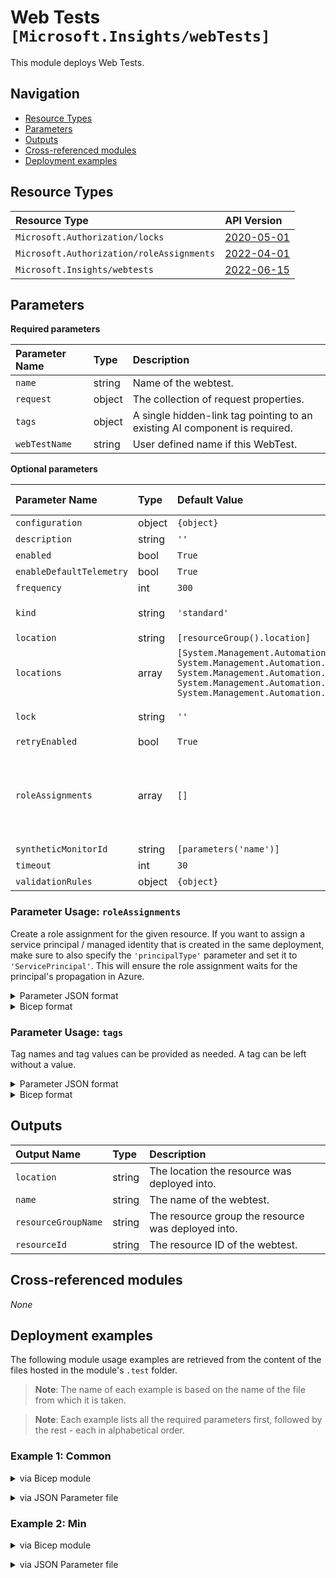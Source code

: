 # Web Tests `[Microsoft.Insights/webTests]`

This module deploys Web Tests.

## Navigation

- [Resource Types](#Resource-Types)
- [Parameters](#Parameters)
- [Outputs](#Outputs)
- [Cross-referenced modules](#Cross-referenced-modules)
- [Deployment examples](#Deployment-examples)

## Resource Types

| Resource Type | API Version |
| :-- | :-- |
| `Microsoft.Authorization/locks` | [2020-05-01](https://learn.microsoft.com/en-us/azure/templates/Microsoft.Authorization/2020-05-01/locks) |
| `Microsoft.Authorization/roleAssignments` | [2022-04-01](https://learn.microsoft.com/en-us/azure/templates/Microsoft.Authorization/2022-04-01/roleAssignments) |
| `Microsoft.Insights/webtests` | [2022-06-15](https://learn.microsoft.com/en-us/azure/templates/Microsoft.Insights/2022-06-15/webtests) |

## Parameters

**Required parameters**

| Parameter Name | Type | Description |
| :-- | :-- | :-- |
| `name` | string | Name of the webtest. |
| `request` | object | The collection of request properties. |
| `tags` | object | A single hidden-link tag pointing to an existing AI component is required. |
| `webTestName` | string | User defined name if this WebTest. |

**Optional parameters**

| Parameter Name | Type | Default Value | Allowed Values | Description |
| :-- | :-- | :-- | :-- | :-- |
| `configuration` | object | `{object}` |  | An XML configuration specification for a WebTest. |
| `description` | string | `''` |  | User defined description for this WebTest. |
| `enabled` | bool | `True` |  | Is the test actively being monitored. |
| `enableDefaultTelemetry` | bool | `True` |  | Enable telemetry via a Globally Unique Identifier (GUID). |
| `frequency` | int | `300` |  | Interval in seconds between test runs for this WebTest. |
| `kind` | string | `'standard'` | `[multistep, ping, standard]` | The kind of WebTest that this web test watches. |
| `location` | string | `[resourceGroup().location]` |  | Location for all Resources. |
| `locations` | array | `[System.Management.Automation.OrderedHashtable, System.Management.Automation.OrderedHashtable, System.Management.Automation.OrderedHashtable, System.Management.Automation.OrderedHashtable, System.Management.Automation.OrderedHashtable]` |  | List of where to physically run the tests from to give global coverage for accessibility of your application. |
| `lock` | string | `''` | `['', CanNotDelete, ReadOnly]` | Specify the type of lock. |
| `retryEnabled` | bool | `True` |  | Allow for retries should this WebTest fail. |
| `roleAssignments` | array | `[]` |  | Array of role assignment objects that contain the 'roleDefinitionIdOrName' and 'principalId' to define RBAC role assignments on this resource. In the roleDefinitionIdOrName attribute, you can provide either the display name of the role definition, or its fully qualified ID in the following format: '/providers/Microsoft.Authorization/roleDefinitions/c2f4ef07-c644-48eb-af81-4b1b4947fb11'. |
| `syntheticMonitorId` | string | `[parameters('name')]` |  | Unique ID of this WebTest. |
| `timeout` | int | `30` |  | Seconds until this WebTest will timeout and fail. |
| `validationRules` | object | `{object}` |  | The collection of validation rule properties. |


### Parameter Usage: `roleAssignments`

Create a role assignment for the given resource. If you want to assign a service principal / managed identity that is created in the same deployment, make sure to also specify the `'principalType'` parameter and set it to `'ServicePrincipal'`. This will ensure the role assignment waits for the principal's propagation in Azure.

<details>

<summary>Parameter JSON format</summary>

```json
"roleAssignments": {
    "value": [
        {
            "roleDefinitionIdOrName": "Reader",
            "description": "Reader Role Assignment",
            "principalIds": [
                "12345678-1234-1234-1234-123456789012", // object 1
                "78945612-1234-1234-1234-123456789012" // object 2
            ]
        },
        {
            "roleDefinitionIdOrName": "/providers/Microsoft.Authorization/roleDefinitions/c2f4ef07-c644-48eb-af81-4b1b4947fb11",
            "principalIds": [
                "12345678-1234-1234-1234-123456789012" // object 1
            ],
            "principalType": "ServicePrincipal"
        }
    ]
}
```

</details>

<details>

<summary>Bicep format</summary>

```bicep
roleAssignments: [
    {
        roleDefinitionIdOrName: 'Reader'
        description: 'Reader Role Assignment'
        principalIds: [
            '12345678-1234-1234-1234-123456789012' // object 1
            '78945612-1234-1234-1234-123456789012' // object 2
        ]
    }
    {
        roleDefinitionIdOrName: '/providers/Microsoft.Authorization/roleDefinitions/c2f4ef07-c644-48eb-af81-4b1b4947fb11'
        principalIds: [
            '12345678-1234-1234-1234-123456789012' // object 1
        ]
        principalType: 'ServicePrincipal'
    }
]
```

</details>
<p>

### Parameter Usage: `tags`

Tag names and tag values can be provided as needed. A tag can be left without a value.

<details>

<summary>Parameter JSON format</summary>

```json
"tags": {
    "value": {
        "Environment": "Non-Prod",
        "Contact": "test.user@testcompany.com",
        "PurchaseOrder": "1234",
        "CostCenter": "7890",
        "ServiceName": "DeploymentValidation",
        "Role": "DeploymentValidation"
    }
}
```

</details>

<details>

<summary>Bicep format</summary>

```bicep
tags: {
    Environment: 'Non-Prod'
    Contact: 'test.user@testcompany.com'
    PurchaseOrder: '1234'
    CostCenter: '7890'
    ServiceName: 'DeploymentValidation'
    Role: 'DeploymentValidation'
}
```

</details>
<p>

## Outputs

| Output Name | Type | Description |
| :-- | :-- | :-- |
| `location` | string | The location the resource was deployed into. |
| `name` | string | The name of the webtest. |
| `resourceGroupName` | string | The resource group the resource was deployed into. |
| `resourceId` | string | The resource ID of the webtest. |

## Cross-referenced modules

_None_

## Deployment examples

The following module usage examples are retrieved from the content of the files hosted in the module's `.test` folder.
   >**Note**: The name of each example is based on the name of the file from which it is taken.

   >**Note**: Each example lists all the required parameters first, followed by the rest - each in alphabetical order.

<h3>Example 1: Common</h3>

<details>

<summary>via Bicep module</summary>

```bicep
module webTests './Microsoft.Insights/webTests/deploy.bicep' = {
  name: '${uniqueString(deployment().name, location)}-test-iwtcom'
  params: {
    // Required parameters
    name: '<<namePrefix>>iwtcom001'
    request: {
      HttpVerb: 'GET'
      RequestUrl: 'https://learn.microsoft.com/en-us/'
    }
    tags: {
      'hidden-link:${nestedDependencies.outputs.appInsightResourceId}': 'Resource'
    }
    webTestName: 'wt<<namePrefix>>$iwtcom001'
    // Non-required parameters
    enableDefaultTelemetry: '<enableDefaultTelemetry>'
    locations: [
      {
        Id: 'emea-nl-ams-azr'
      }
    ]
    lock: 'CanNotDelete'
    syntheticMonitorId: '<<namePrefix>>iwtcom001'
  }
}
```

</details>
<p>

<details>

<summary>via JSON Parameter file</summary>

```json
{
  "$schema": "https://schema.management.azure.com/schemas/2019-04-01/deploymentParameters.json#",
  "contentVersion": "1.0.0.0",
  "parameters": {
    // Required parameters
    "name": {
      "value": "<<namePrefix>>iwtcom001"
    },
    "request": {
      "value": {
        "HttpVerb": "GET",
        "RequestUrl": "https://learn.microsoft.com/en-us/"
      }
    },
    "tags": {
      "value": {
        "hidden-link:${nestedDependencies.outputs.appInsightResourceId}": "Resource"
      }
    },
    "webTestName": {
      "value": "wt<<namePrefix>>$iwtcom001"
    },
    // Non-required parameters
    "enableDefaultTelemetry": {
      "value": "<enableDefaultTelemetry>"
    },
    "locations": {
      "value": [
        {
          "Id": "emea-nl-ams-azr"
        }
      ]
    },
    "lock": {
      "value": "CanNotDelete"
    },
    "syntheticMonitorId": {
      "value": "<<namePrefix>>iwtcom001"
    }
  }
}
```

</details>
<p>

<h3>Example 2: Min</h3>

<details>

<summary>via Bicep module</summary>

```bicep
module webTests './Microsoft.Insights/webTests/deploy.bicep' = {
  name: '${uniqueString(deployment().name, location)}-test-iwtmin'
  params: {
    // Required parameters
    name: '<<namePrefix>>iwtmin001'
    request: {
      HttpVerb: 'GET'
      RequestUrl: 'https://learn.microsoft.com/en-us/'
    }
    tags: {
      'hidden-link:${nestedDependencies.outputs.appInsightResourceId}': 'Resource'
    }
    webTestName: 'wt<<namePrefix>>$iwtmin001'
    // Non-required parameters
    enableDefaultTelemetry: '<enableDefaultTelemetry>'
  }
}
```

</details>
<p>

<details>

<summary>via JSON Parameter file</summary>

```json
{
  "$schema": "https://schema.management.azure.com/schemas/2019-04-01/deploymentParameters.json#",
  "contentVersion": "1.0.0.0",
  "parameters": {
    // Required parameters
    "name": {
      "value": "<<namePrefix>>iwtmin001"
    },
    "request": {
      "value": {
        "HttpVerb": "GET",
        "RequestUrl": "https://learn.microsoft.com/en-us/"
      }
    },
    "tags": {
      "value": {
        "hidden-link:${nestedDependencies.outputs.appInsightResourceId}": "Resource"
      }
    },
    "webTestName": {
      "value": "wt<<namePrefix>>$iwtmin001"
    },
    // Non-required parameters
    "enableDefaultTelemetry": {
      "value": "<enableDefaultTelemetry>"
    }
  }
}
```

</details>
<p>
